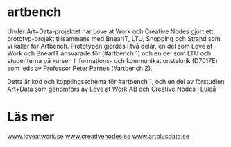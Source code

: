 # artbench

Under Art+Data-projektet har Love at Work och Creative Nodes gjort ett prototyp-projekt tillsammans med BnearIT, LTU, Shopping och Strand som vi kallar för Artbench. Prototypen gjordes i två delar, en del som Love at Work och BnearIT ansvarade för (#artbench 1) och en del som LTU och studenterna på kursen Informations- och kommunikationsteknik (D7017E) som leds av Professor Peter Parnes (#artbench 2). 

Detta är kod och kopplingsschema för #artbench 1, och en del av förstudien Art+Data som genomförs av Love at Work AB och Creative Nodes i Luleå

# Läs mer
www.loveatwork.se
www.creativenodes.se
www.artplusdata.se
